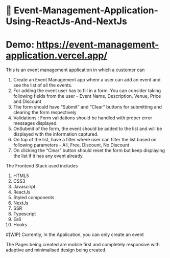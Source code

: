 # 🎉 Event-Management-Application-Using-ReactJs-And-NextJs

# Demo: https://event-management-application.vercel.app/


This is an event management application in which a customer can 

1. Create an Event Management app where a user can add an event and see the list of all the events.  
2. For adding the event user has to fill in a form. You can consider taking following fields from the user - Event Name, Description, Venue, Price and Discount  
3. The form should have “Submit” and “Clear” buttons for submitting and clearing the form respectively  
4. Validations : Form validations should be handled with proper error messages displayed.  
5. OnSubmit of the form, the event should be added to the list and will be displayed with the information captured.  
6. On top of the list, have a filter where user can filter the list based on following parameters - All, Free, Discount, No Discount  
7. On clicking the “Clear” button should reset the form but keep displaying the list if it has any event already.

The Frontend Stack used includes

1. HTML5
2. CSS3
3. Javascript
4. ReactJs
6. Styled components
7. NextJs
8. SSR
9. Typescript
10. Es6
11. Hooks

#[WIP] Currently, In the Application, you can only create an event

The Pages being created are mobile first and completely responsive with adaptive and minimalised design being created.






